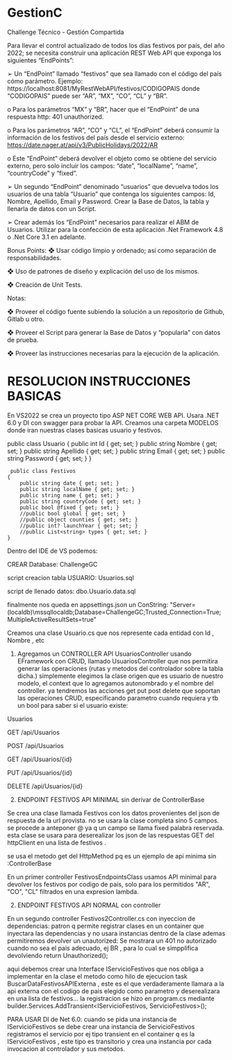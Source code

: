 # GestionC

Challenge Técnico - Gestión Compartida

Para llevar el control actualizado de todos los días festivos por país, del año 2022; se necesita
construir una aplicación REST Web API que exponga los siguientes “EndPoints”:

➢ Un “EndPoint” llamado “festivos” que sea llamado con el código del país cómo
parámetro. Ejemplo: https://localhost:8081/MyRestWebAPI/festivos/CODIGOPAIS
donde “CODIGOPAIS” puede ser “AR”, “MX”, “CO”, “CL” y “BR”.

o Para los parámetros “MX” y “BR”, hacer que el “EndPoint” de una respuesta
http: 401 unauthorized.

o Para los parámetros “AR”, “CO” y “CL”, el “EndPoint” deberá consumir la
información de los festivos del país desde el servicio externo:
https://date.nager.at/api/v3/PublicHolidays/2022/AR

o Este “EndPoint” deberá devolver el objeto como se obtiene del servicio
externo, pero solo incluir los campos: “date”, “localName”, “name”,
“countryCode” y “fixed”.

➢ Un segundo “EndPoint” denominado “usuarios” que devuelva todos los usuarios de
una tabla “Usuario” que contenga los siguientes campos: Id, Nombre, Apellido, Email
y Password. Crear la Base de Datos, la tabla y llenarla de datos con un Script.

➢ Crear además los “EndPoint” necesarios para realizar el ABM de Usuarios.
Utilizar para la confección de esta aplicación .Net Framework 4.8 o .Net Core 3.1 en adelante.

Bonus Points:
❖ Usar código limpio y ordenado; así como separación de responsabilidades.

❖ Uso de patrones de diseño y explicación del uso de los mismos.

❖ Creación de Unit Tests.

Notas:

❖ Proveer el código fuente subiendo la solución a un repositorio de Github, Gitlab u otro.

❖ Proveer el Script para generar la Base de Datos y “popularla” con datos de prueba.

❖ Proveer las instrucciones necesarias para la ejecución de la aplicación.

# RESOLUCION INSTRUCCIONES BASICAS

En VS2022 se crea un proyecto tipo ASP NET CORE WEB API. Usara .NET 6.0 y DI con swagger para probar la API. Creamos una carpeta MODELOS donde iran nuestras clases basicas usuario y festivos. 


 public class Usuario
    {
    public int Id { get; set; }
        public string Nombre { get; set; }
        public string Apellido { get; set; }
        public string Email { get; set; }
        public string Password { get; set; }
    }
    
    
    
     public class Festivos
    {
        public string date { get; set; }
        public string localName { get; set; }
        public string name { get; set; }
        public string countryCode { get; set; }
        public bool @fixed { get; set; }
        //public bool global { get; set; }
        //public object counties { get; set; }
        //public int? launchYear { get; set; }
        //public List<string> types { get; set; }
    }
Dentro del IDE de VS podemos:

CREAR Database: ChallengeGC

script creacion tabla USUARIO: Usuarios.sql

script de llenado datos: dbo.Usuario.data.sql

finalmente nos queda en appsettings.json un ConString: "Server=(localdb)\\mssqllocaldb;Database=ChallengeGC;Trusted_Connection=True;MultipleActiveResultSets=true"

Creamos una clase Usuario.cs que nos represente cada entidad con Id , Nombre , etc

1) Agregamos un CONTROLLER API UsuariosController usando EFramework con CRUD, llamado UsuariosController que nos permitira generar las operaciones (rutas y metodos del controlador sobre la tabla dicha.) simplemente elegimos la clase origen que es usuario de nuestro modelo, el context que lo agregamos autonombrado y el nombre del controller. ya tendremos  las acciones get put post delete que soportan las operaciones CRUD, especificando parametro cuando requiera y tb un bool para saber si el usuario existe:

Usuarios


GET
​/api​/Usuarios

POST
​/api​/Usuarios

GET
​/api​/Usuarios​/{id}

PUT
​/api​/Usuarios​/{id}

DELETE
​/api​/Usuarios​/{id}


2) ENDPOINT FESTIVOS API MINIMAL  sin derivar de ControllerBase

Se crea una clase llamada Festivos con los datos provenientes del json de respuesta de la url provista. no se usara la clase completa sino 5 campos. se procede a anteponer @ ya q un campo se llama fixed palabra reservada. esta clase se usara para deserealizar los json de las respuestas GET del httpClient en una lista de festivos . 

se usa el metodo get del HttpMethod pq es un ejemplo de api minima sin :ControllerBase

En un primer controller FestivosEndpointsClass usamos API minimal para devolver los festivos por codigo de pais, solo para los permitidos  "AR", "CO", "CL" filtrados en una expresion lambda.

2) ENDPOINT FESTIVOS API NORMAL con controller 

En un segundo  controller  Festivos2Controller.cs con inyeccion de dependencias: patron q permite registrar clases en un container que inyectara las dependencias y no usara instancias dentro de la clase ademas permitiremos devolver un unautorized: Se mostrara un 401 no autorizado cuando no sea el pais adecuado, ej BR , para lo cual se simpplifica devolviendo return Unauthorized();

aqui debemos crear una Interface IServicioFestivos que nos obliga a implementar en la clase el metodo como hilo de ejecucion task  BuscarDataFestivosAPIExterna , este es el que verdaderamente llamara a la api externa con el codigo de pais elegido como parametro y deserealizara en una lista de festivos...
la registracion se hizo en program.cs mediante
builder.Services.AddTransient<IServicioFestivos, ServicioFestivos>();

PARA USAR DI de Net 6.0: cuando se pida una instancia de IServicioFestivos se debe crear una instancia de ServicioFestivos 
 registramos el servicio por ej tipo transient en el container q es la IServicioFestivos , este tipo es transitorio y crea una instancia por cada invocacion al controlador y sus metodos.

















